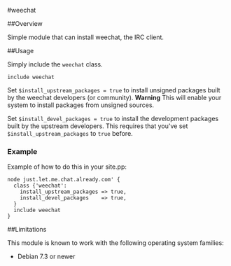 #weechat

##Overview

Simple module that can install weechat, the IRC client. 


##Usage

Simply include the `weechat` class.

    include weechat

Set `$install_upstream_packages = true` to install unsigned packages built by
the weechat developers (or community). __Warning__ This will enable your system
to install packages from unsigned sources.

Set `$install_devel_packages = true` to install the development packages built
by the upstream developers. This requires that you've set
`$install_upstream_packages` to `true` before.

### Example

Example of how to do this in your site.pp:

    node just.let.me.chat.already.com' {
      class {'weechat':
        install_upstream_packages => true,
        install_devel_packages    => true,
      }
      include weechat
    }

##Limitations

This module is known to work with the following operating system families:

 - Debian 7.3 or newer

